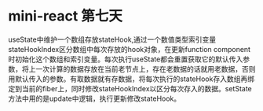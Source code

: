 # mini-react 第七天

useState中维护一个数组存放stateHook,通过一个数值类型索引变量stateHookIndex区分数组中每次存放的hook对象，在更新function component 时初始化这个数组和索引变量。每次执行useState都会重置获取它的默认传入参数，将上一次计算的数据存放在当前老节点上，存在老数据的话就用老数据，否则用默认传入的参数。有取数据就有存数据，将每次执行的stateHook存入数组再绑定到当前的fiber上，同时修改stateHookIndex以区分每次存入的数据。setState方法中用的是update中逻辑，执行更新修改stateHook。
